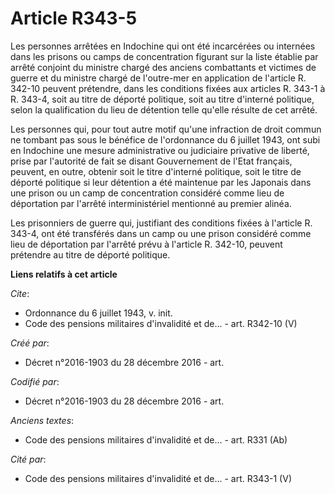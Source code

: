 # Article R343-5

Les personnes arrêtées en Indochine qui ont été incarcérées ou internées dans les prisons ou camps de concentration figurant
sur la liste établie par arrêté conjoint du ministre chargé des anciens combattants et victimes de guerre et du ministre
chargé de l'outre-mer en application de l'article R. 342-10 peuvent prétendre, dans les conditions fixées aux articles R.
343-1 à R. 343-4, soit au titre de déporté politique, soit au titre d'interné politique, selon la qualification du lieu de
détention telle qu'elle résulte de cet arrêté.

Les personnes qui, pour tout autre motif qu'une infraction de droit commun ne tombant pas sous le bénéfice de l'ordonnance du
6 juillet 1943, ont subi en Indochine une mesure administrative ou judiciaire privative de liberté, prise par l'autorité de
fait se disant Gouvernement de l'Etat français, peuvent, en outre, obtenir soit le titre d'interné politique, soit le titre
de déporté politique si leur détention a été maintenue par les Japonais dans une prison ou un camp de concentration considéré
comme lieu de déportation par l'arrêté interministériel mentionné au premier alinéa.

Les prisonniers de guerre qui, justifiant des conditions fixées à l'article R. 343-4, ont été transférés dans un camp ou une
prison considéré comme lieu de déportation par l'arrêté prévu à l'article R. 342-10, peuvent prétendre au titre de déporté
politique.

**Liens relatifs à cet article**

_Cite_:

  - Ordonnance du 6 juillet 1943, v. init.
  - Code des pensions militaires d'invalidité et de... - art. R342-10 (V)

_Créé par_:

  - Décret n°2016-1903 du 28 décembre 2016 - art.

_Codifié par_:

  - Décret n°2016-1903 du 28 décembre 2016 - art.

_Anciens textes_:

  - Code des pensions militaires d'invalidité et de... - art. R331 (Ab)

_Cité par_:

  - Code des pensions militaires d'invalidité et de... - art. R343-1 (V)
